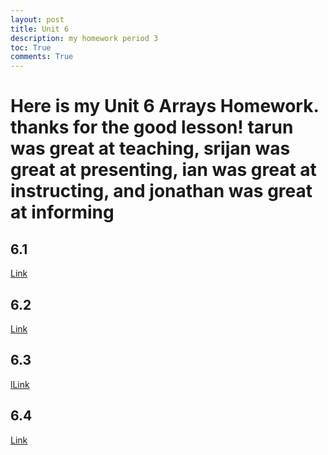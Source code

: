 ```yaml
---
layout: post
title: Unit 6
description: my homework period 3
toc: True
comments: True
---
```

# Here is my Unit 6 Arrays Homework. thanks for the good lesson! tarun was great at teaching, srijan was great at presenting, ian was great at instructing, and jonathan was great at informing

## 6.1
[Link](https://sris126.github.io/Sri_2025/2024/09/23/Unit6.1.html)


## 6.2
[Link](https://sris126.github.io/Sri_2025/2024/09/23/Unit6.2.html)


## 6.3 
[lLink](https://sris126.github.io/Sri_2025/2024/09/23/Unit6.3.html)


## 6.4 
[Link](https://sris126.github.io/Sri_2025/2024/09/23/Unit6.4.html)